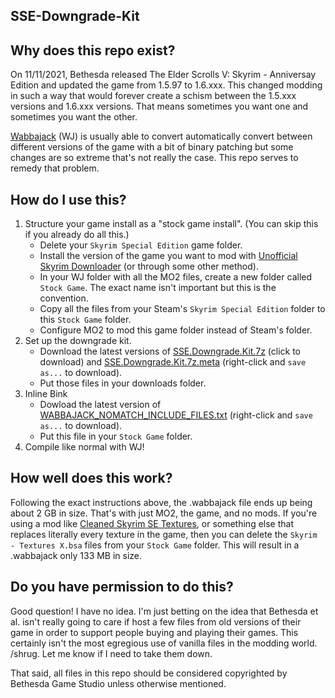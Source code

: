 ## SSE-Downgrade-Kit

## Why does this repo exist?

On 11/11/2021, Bethesda released The Elder Scrolls V: Skyrim - Anniversay Edition and updated the game from 1.5.97 to 1.6.xxx. This changed modding in such a way that would forever create a schism between the 1.5.xxx versions and 1.6.xxx versions. That means sometimes you want one and sometimes you want the other.

[Wabbajack](http://www.wabbajack.org/) (WJ) is usually able to convert automatically convert between different versions of the game with a bit of binary patching but some changes are so extreme that's not really the case. This repo serves to remedy that problem.

## How do I use this?

1. Structure your game install as a "stock game install". (You can skip this if you already do all this.)
   * Delete your `Skyrim Special Edition` game folder.
   * Install the version of the game you want to mod with [Unofficial Skyrim Downloader](https://www.nexusmods.com/skyrimspecialedition/mods/61756) (or through some other method).
   * In your WJ folder with all the MO2 files, create a new folder called `Stock Game`. The exact name isn't important but this is the convention.
   * Copy all the files from your Steam's `Skyrim Special Edition` folder to this `Stock Game` folder.
   * Configure MO2 to mod this game folder instead of Steam's folder.
2. Set up the downgrade kit.
   * Download the latest versions of [SSE.Downgrade.Kit.7z](https://github.com/LostDragonist/SSE-Downgrade-Kit/raw/main/SSE.Downgrade.Kit.7z) (click to download) and [SSE.Downgrade.Kit.7z.meta](https://raw.githubusercontent.com/LostDragonist/SSE-Downgrade-Kit/main/SSE.Downgrade.Kit.7z.meta) (right-click and `save as...` to download).
   * Put those files in your downloads folder.
3. Inline Bink
   * Dowload the latest version of [WABBAJACK_NOMATCH_INCLUDE_FILES.txt](https://raw.githubusercontent.com/LostDragonist/SSE-Downgrade-Kit/main/WABBAJACK_NOMATCH_INCLUDE_FILES.txt) (right-click and `save as...` to download).
   * Put this file in your `Stock Game` folder.
4. Compile like normal with WJ!

## How well does this work?

Following the exact instructions above, the .wabbajack file ends up being about 2 GB in size. That's with just MO2, the game, and no mods. If you're using a mod like [Cleaned Skyrim SE Textures](https://www.nexusmods.com/skyrimspecialedition/mods/38775), or something else that replaces literally every texture in the game, then you can delete the `Skyrim - Textures X.bsa` files from your `Stock Game` folder. This will result in a .wabbajack only 133 MB in size.

## Do you have permission to do this?

Good question! I have no idea. I'm just betting on the idea that Bethesda et al. isn't really going to care if host a few files from old versions of their game in order to support people buying and playing their games. This certainly isn't the most egregious use of vanilla files in the modding world. /shrug. Let me know if I need to take them down.

That said, all files in this repo should be considered copyrighted by Bethesda Game Studio unless otherwise mentioned.
